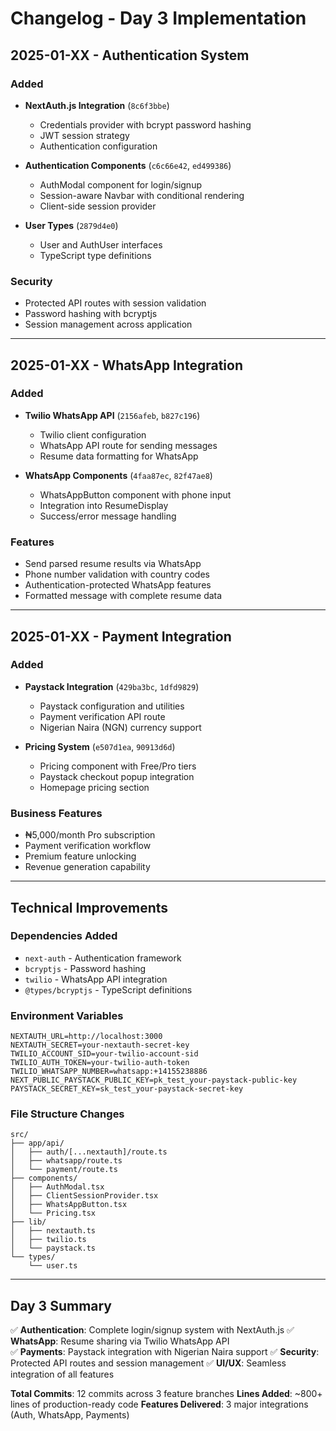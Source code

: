 # Changelog - Day 3 Implementation

## 2025-01-XX - Authentication System

### Added
- **NextAuth.js Integration** (`8c6f3bbe`)
  - Credentials provider with bcrypt password hashing
  - JWT session strategy
  - Authentication configuration

- **Authentication Components** (`c6c66e42`, `ed499386`)
  - AuthModal component for login/signup
  - Session-aware Navbar with conditional rendering
  - Client-side session provider

- **User Types** (`2879d4e0`)
  - User and AuthUser interfaces
  - TypeScript type definitions

### Security
- Protected API routes with session validation
- Password hashing with bcryptjs
- Session management across application

---

## 2025-01-XX - WhatsApp Integration

### Added
- **Twilio WhatsApp API** (`2156afeb`, `b827c196`)
  - Twilio client configuration
  - WhatsApp API route for sending messages
  - Resume data formatting for WhatsApp

- **WhatsApp Components** (`4faa87ec`, `82f47ae8`)
  - WhatsAppButton component with phone input
  - Integration into ResumeDisplay
  - Success/error message handling

### Features
- Send parsed resume results via WhatsApp
- Phone number validation with country codes
- Authentication-protected WhatsApp features
- Formatted message with complete resume data

---

## 2025-01-XX - Payment Integration

### Added
- **Paystack Integration** (`429ba3bc`, `1dfd9829`)
  - Paystack configuration and utilities
  - Payment verification API route
  - Nigerian Naira (NGN) currency support

- **Pricing System** (`e507d1ea`, `90913d6d`)
  - Pricing component with Free/Pro tiers
  - Paystack checkout popup integration
  - Homepage pricing section

### Business Features
- ₦5,000/month Pro subscription
- Payment verification workflow
- Premium feature unlocking
- Revenue generation capability

---

## Technical Improvements

### Dependencies Added
- `next-auth` - Authentication framework
- `bcryptjs` - Password hashing
- `twilio` - WhatsApp API integration
- `@types/bcryptjs` - TypeScript definitions

### Environment Variables
```
NEXTAUTH_URL=http://localhost:3000
NEXTAUTH_SECRET=your-nextauth-secret-key
TWILIO_ACCOUNT_SID=your-twilio-account-sid
TWILIO_AUTH_TOKEN=your-twilio-auth-token
TWILIO_WHATSAPP_NUMBER=whatsapp:+14155238886
NEXT_PUBLIC_PAYSTACK_PUBLIC_KEY=pk_test_your-paystack-public-key
PAYSTACK_SECRET_KEY=sk_test_your-paystack-secret-key
```

### File Structure Changes
```
src/
├── app/api/
│   ├── auth/[...nextauth]/route.ts
│   ├── whatsapp/route.ts
│   └── payment/route.ts
├── components/
│   ├── AuthModal.tsx
│   ├── ClientSessionProvider.tsx
│   ├── WhatsAppButton.tsx
│   └── Pricing.tsx
├── lib/
│   ├── nextauth.ts
│   ├── twilio.ts
│   └── paystack.ts
└── types/
    └── user.ts
```

---

## Day 3 Summary

✅ **Authentication**: Complete login/signup system with NextAuth.js
✅ **WhatsApp**: Resume sharing via Twilio WhatsApp API  
✅ **Payments**: Paystack integration with Nigerian Naira support
✅ **Security**: Protected API routes and session management
✅ **UI/UX**: Seamless integration of all features

**Total Commits**: 12 commits across 3 feature branches
**Lines Added**: ~800+ lines of production-ready code
**Features Delivered**: 3 major integrations (Auth, WhatsApp, Payments)
